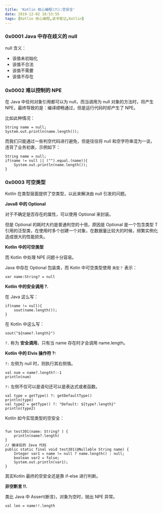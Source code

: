 ```yaml
---
title: 'Kotlin 核心编程(六):空安全'
date: 2019-12-02 18:53:55
tags: [Kotlin 核心编程,读书笔记,Kotlin]
---
```


### 0x0001 Java 中存在歧义的 null 

null 含义：
* 该值未初始化
* 该值不合法
* 该值不需要
* 该值不存在

### 0x0002 难以控制的 NPE

在 Java 中任何对象引用都可以为 null，而当调用为 null 对象的方法时，将产生 NPE，最终导致的是：编译顺畅通过，但是运行代码时却产生了 NPE。
<!-- mores -->
比如此种情况：

```
String name = null;
System.out.println(name.length());
```
而我们只能通过一些判空代码进行避免，但是往往将 null 和空字符串混为一谈，违背了业务初衷，示例如下：

```
String name = null;
if(name != null || ("").equal.(name)){
    System.out.println(name.length());
}
```


### 0x0003 可空类型


Kotlin 在类型层面提供了空类型，以此来解决由 null 引发的问题。

**Java8 中的 Optional**


对于不确定是否存在的属性，可以使用 Optional 来封装。

但是 Optional 的耗时大约是普通判空的十倍，原因是 Optional<T> 是一个包含类型 T 引用的泛型类，在使用时多个创建一个对象，在数据量比较大的时候，频繁实例化造成很大的性能损失。

**Kotlin 中的可空类型**

而 Kotlin 中处理 NPE 问题十分容易。

Java 中存在 Optional 包装类，而 Kotin 中可空类型使用 `类型？` 表示：

```
var name:String? = null
```

**Kotlin 中的安全调用 ?.**

在 Java 这么写：

```
if(name != null){
    sout(name.length());
}
```

在 Kotlin 中这么写：
```
sout("${name?.length}")
```

`?.` 称为 **安全调用**，只有当 name 存在时才会调用 name.length。


**Kotlin 中的 Elvis 操作符 ?:**


`?:` 左侧为 null 时，则执行其右侧值。
```
val num = name?.length?:-1
println(num)
```


`?:` 左侧不仅可以是语句还可以是表达式或者函数。

```
val type = getType() ?: getDefaultType()
println(type)
val type2 = getType() ?: "Default: ${type?.length}"
println(type2)
```

Kotlin 如今实现类型的空安全：

```

fun test301(name: String? ) {
    println(name?.length)
}
// 编译后的 Java 代码
public static final void test301(@Nullable String name) {
    Integer var1 = name != null ? name.length() : null;
    boolean var2 = false;
    System.out.println(var1);
}
```
其实Kotlin 最终的空安全还是靠 if-else 进行判断。


**非空断言 !!.**

类比 Java 中 Assert(断言)，对象为空时，抛出 NPE 异常。
```
val len = name!!.length
```